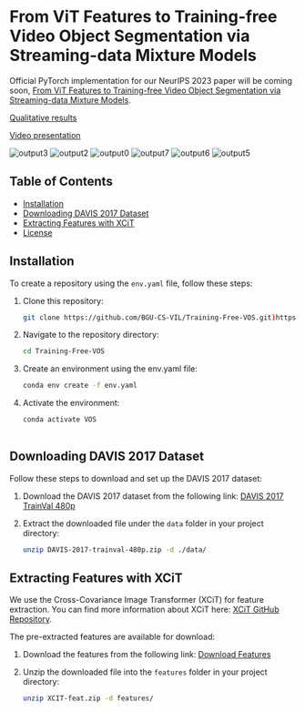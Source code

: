 # From ViT Features to Training-free Video Object Segmentation via Streaming-data Mixture Models
Official PyTorch implementation for our NeurIPS 2023 paper will be coming soon, [From ViT Features to Training-free Video Object Segmentation via Streaming-data Mixture Models](https://openreview.net/pdf?id=jfsjKBDB1z).

[Qualitative results](https://youtu.be/jZ6gtBIbzIc)

[Video presentation](https://youtu.be/sI12eC5D7qM)

![output3](https://github.com/BGU-CS-VIL/Training-Free-VOS/assets/23636745/f45e7fe2-27bd-420d-832d-b7995f0a8595)  ![output2](https://github.com/BGU-CS-VIL/Training-Free-VOS/assets/23636745/813dd250-b070-498d-9fa2-146b54302b34)
![output0](https://github.com/BGU-CS-VIL/Training-Free-VOS/assets/23636745/3a6cc58a-0c6a-41e9-bbe8-b49cb826d6e0)  ![output7](https://github.com/BGU-CS-VIL/Training-Free-VOS/assets/23636745/dc60244b-8b23-468a-93bd-952bbca5171d)
![output6](https://github.com/BGU-CS-VIL/Training-Free-VOS/assets/23636745/bd004216-4f79-418a-9de1-c3702f3cf472)  ![output5](https://github.com/BGU-CS-VIL/Training-Free-VOS/assets/23636745/038184fa-abdb-44ce-ab41-e1932b8a7a7b)



## Table of Contents
- [Installation](#installation)
- [Downloading DAVIS 2017 Dataset](#downloading-davis-2017-dataset)
- [Extracting Features with XCiT](#extracting-features-with-xcit)
- [License](#license)


## Installation

To create a repository using the `env.yaml` file, follow these steps:

1. Clone this repository:
   ```bash
   git clone https://github.com/BGU-CS-VIL/Training-Free-VOS.git)https://github.com/BGU-CS-VIL/Training-Free-VOS.git

2. Navigate to the repository directory:
   ```bash
   cd Training-Free-VOS

4. Create an environment using the env.yaml file:
   ```bash
   conda env create -f env.yaml

5. Activate the environment:
   ```bash
   conda activate VOS
  
## Downloading DAVIS 2017 Dataset

Follow these steps to download and set up the DAVIS 2017 dataset:

1. Download the DAVIS 2017 dataset from the following link:
   [DAVIS 2017 TrainVal 480p](https://data.vision.ee.ethz.ch/csergi/share/davis/DAVIS-2017-trainval-480p.zip)

2. Extract the downloaded file under the `data` folder in your project directory:
   ```bash
   unzip DAVIS-2017-trainval-480p.zip -d ./data/

## Extracting Features with XCiT

We use the Cross-Covariance Image Transformer (XCiT) for feature extraction. You can find more information about XCiT here: [XCiT GitHub Repository](https://github.com/facebookresearch/xcit).

The pre-extracted features are available for download:

1. Download the features from the following link:
   [Download Features](https://drive.google.com/file/d/1bg5xfjx6-NY40yuLIS7UlVjewY-PGXWb/view?usp=sharing)

2. Unzip the downloaded file into the `features` folder in your project directory:
   ```bash
   unzip XCIT-feat.zip -d features/


